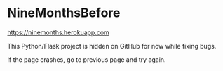 # NineMonthsBefore

https://ninemonths.herokuapp.com

This Python/Flask project is hidden on GitHub for now while fixing bugs.

If the page crashes, go to previous page and try again.
